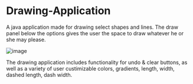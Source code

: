 # Drawing-Application

A java application made for drawing select shapes and lines. The draw panel below the options gives the user the space to draw whatever he or she may please.  

![image](https://user-images.githubusercontent.com/69987069/158297176-44344f07-fc29-4835-bd2a-cdc33508c011.png)



The drawing application includes functionality for undo & clear buttons, as well as a variety of user custimizable colors, gradients, length, width, dashed length, dash width. 
